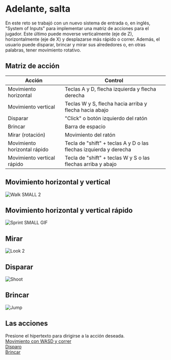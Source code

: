 # Adelante, salta

En este reto se trabajó con un nuevo sistema de entrada o, en inglés, "System of Inputs" para implementar una matriz de acciones para el jugador. Este último puede moverse verticalmente (eje de Z), horizontalmente (eje de X) y desplazarse más rápido o correr. Además, el usuario puede disparar, brincar y mirar sus alrededores o, en otras palabras, tener movimiento rotativo. 

## Matriz de acción
|Acción|Control|
|---|---|
|Movimiento horizontal|Teclas A y D, flecha izquierda y flecha derecha|
|Movimiento vertical|Teclas W y S, flecha hacia arriba y flecha hacia abajo|
|Disparar|"Click" o botón izquierdo del ratón|
|Brincar|Barra de espacio|
|Mirar (rotación)|Movimiento del ratón|
|Movimiento horizontal rápido|Tecla de "shift" + teclas A y D o las flechas izquierda y derecha|
|Movimiento vertical rápido|Tecla de "shift" + teclas W y S o las flechas arriba y abajo|

## Movimiento horizontal y vertical

![Walk SMALL 2](https://github.com/user-attachments/assets/a5fd1e63-82b7-4b5f-b7fc-6e4c5511a150)

## Movimiento horizontal y vertical rápido

![Sprint SMALL GIF](https://github.com/user-attachments/assets/6ac81505-12a0-46af-a924-d724d5bffa23)

## Mirar

![Look 2](https://github.com/user-attachments/assets/0c62e0fa-139e-4247-a2ae-18d30463a464)

## Disparar

![Shoot](https://github.com/user-attachments/assets/e9db5e9b-1391-4e5e-9bf8-2b2c52c507d8)

## Brincar

![Jump](https://github.com/user-attachments/assets/f08efe53-2496-4a86-b8dd-53c6cab556cd)

## Las acciones
Presione el hipertexto para dirigirse a la acción deseada. <br />
[Movimiento con WASD y correr](Movimiento_y_correr.md) <br />
[Disparo](Disparo.md) <br />
[Brincar](Brincar.md) 



